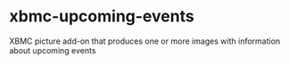 xbmc-upcoming-events
====================

XBMC picture add-on that produces one or more images with information about upcoming events

